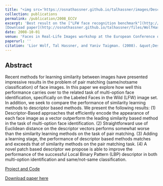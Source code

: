 ```yaml
---
title: "<img src='https://osnathassner.github.io/talhassner/images/Descriptor Based Methods - Icon.jpg' width='80'> Descriptor Based Methods in the Wild"
collection: publications
permalink: /publication/2008_ECCV
excerpt: 'Best result on the ["LFW face recognition benchmark"](http://vis-www.cs.umass.edu/lfw/results.html), at the Faces in Real-Life Images workshop, 2008.<br/><br/>
[Download paper](http://osnathassner.github.io/talhassner/files/WolfHassnerTaigman_ECCVW08.pdf)'
date: 2008-10-01
venue: 'Faces in Real-Life Images workshop at the European Conference on Computer Vision (ECCV), Marseille'
paperurl: ''
citation: 'Lior Wolf, Tal Hassner, and Yaniv Taigman. (2008). &quot;Descriptor Based Methods in the Wild.&quot; <i>Faces in Real-Life Images workshop at the European Conference on Computer Vision (ECCV), Marseille</i>.'
---
```


Abstract
------
Recent methods for learning similarity between images have presented impressive results in the problem of pair matching (same/notsame classification) of face images. In this paper we explore how well this performance carries over to the related task of multi-option face identification, specifically on the Labeled Faces in the Wild (LFW) image set. In addition, we seek to compare the performance of similarity learning methods to descriptor based methods. We present the following results: (1) Descriptor-Based approaches that efficiently encode the appearance of each face image as a vector outperform the leading similarity based method in the task of multi-option face identification. (2) Straightforward use of Euclidean distance on the descriptor vectors performs somewhat worse than the similarity learning methods on the task of pair matching. (3) Adding a learning stage, the performance of descriptor based methods matches and exceeds that of similarity methods on the pair matching task. (4) A novel patch based descriptor we propose is able to improve the performance of the successful Local Binary Pattern (LBP) descriptor in both multi-option identification and same/not-same classification. 

[Project and Code](https://www.openu.ac.il/home/hassner/projects/Patchlbp/)

[Download paper here](http://osnathassner.github.io/talhassner/files/WolfHassnerTaigman_ECCVW08.pdf)
